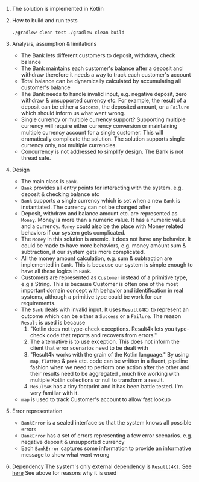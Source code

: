 1. The solution is implemented in Kotlin
2. How to build and run tests

   `./gradlew clean test`
   `./gradlew clean build`
3. Analysis, assumption & limitations
   
   * The Bank lets different customers to deposit, withdraw, check balance
   * The Bank maintains each customer's balance after a deposit and withdraw therefore it needs a way to track each customer's account
   * Total balance can be dynamically calculated by accumulating all customer's balance
   * The Bank needs to handle invalid input, e.g. negative deposit, zero withdraw & unsupported currency etc. For example, the result of a
     deposit can be either a `Success`, the deposited amount, or a `Failure` which should inform us what went wrong.
   * Single currency or multiple currency support? Supporting multiple currency will require either currency conversion
     or maintaining multiple currency account for a single customer. This will dramatically complicate the solution. The solution
     supports single currency only, not multiple currencies.
   * Concurrency is not addressed to simplify design. The Bank is not thread safe.

4. Design
   * The main class is `Bank`. 
   * `Bank` provides all entry points for interacting with the system. e.g. deposit & checking balance etc
   * `Bank` supports a single currency which is set when a new `Bank` is instantiated. The currency can not be changed after
   * Deposit, withdraw and balance amount etc. are represented as `Money`. Money is more than a numeric value. It has a numeric value
     and a currency. `Money` could also be the place with Money related behaviors if our system gets complicated.
   * The `Money` in this solution is anemic. It does not have any behavior. It could be made to have more behaviors, e.g. money amount sum & subtraction,
     if our system gets more complicated.
   * All the money amount calculation, e.g. sum & subtraction are implemented in `Bank`. This is because our system is
     simple enough to have all these logics in `Bank`.  
   * Customers are represented as `Customer` instead of a primitive type, e.g a String. This is because Customer is
     often one of the most important domain concept with behavior and identification in real systems, although 
     a primitive type could be work for our requirements.
   * The `Bank` deals with invalid input. It uses [`Result(4K)`](https://github.com/npryce/result4k) to represent an outcome which can be either a `Success` or a `Failure`.
     The reason `Result` is used is because 
     1. "Kotlin does not type-check exceptions. Result4k lets you type-check code that reports and recovers from errors."
     2. The alternative is to use exception. This does not inform the client that error scenarios need to be dealt with
     3. "Result4k works with the grain of the Kotlin language." By using `map`, `flatMap` & `peek` etc. code can be written
        in a fluent, pipeline fashion when we need to perform one action after the other and their results need to be aggregated , much like 
        working with multiple Kotlin collections or null to transform a result. 
     4. `Result4K` has a tiny footprint and it has been battle tested. I'm very familiar with it. 
   * `map` is used to track Customer's account to allow fast lookup
5. Error representation 
   * `BankError` is a sealed interface so that the system knows all possible errors
   * `BankError` has a set of errors representing a few error scenarios. e.g. negative deposit & unsupported currency
   * Each `BankError` captures some information to provide an informative message to show what went wrong
6. Dependency
   The system's only external dependency is [`Result(4K)`](https://github.com/npryce/result4k). [See here](https://github.com/npryce/result4k) See above for reasons why it is used
